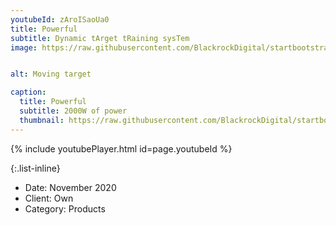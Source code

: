 ```yaml
---
youtubeId: zAroISaoUa0
title: Powerful
subtitle: Dynamic tArget tRaining sysTem
image: https://raw.githubusercontent.com/BlackrockDigital/startbootstrap-agency/master/src/assets/img/portfolio/01-full.jpg


alt: Moving target

caption:
  title: Powerful
  subtitle: 2000W of power
  thumbnail: https://raw.githubusercontent.com/BlackrockDigital/startbootstrap-agency/master/src/assets/img/portfolio/01-thumbnail.jpg
---
```

{% include youtubePlayer.html id=page.youtubeId %}

{:.list-inline}
- Date: November 2020
- Client: Own
- Category: Products
